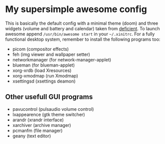# My supersimple awesome config

This is basically the default config with a minimal theme (doom) and three widgets (volume and battery and calendar) taken from [deficient](https://github.com/deficient). To launch awesome append `/usr/bin/awesome start` in your `~/.xinitrc`. For a fully functional desktop system, remember to install the following programs too:

- picom (compositor effects)
- feh (img viewer and wallpaper setter)
- networkmanager (for network-manager-applet)
- blueman (for blueman-applet)
- xorg-xrdb (load Xresources)
- xorg-xmodmap (run Xmodmap)
- xsettingsd (xsettings deamon)


## Other usefull GUI programs

- pavucontrol (pulsaudio volume control)
- lxappearence (gtk theme switcher)
- arandr (xrandr interface)
- xarchiver (archive manager)
- pcmanfm (file manager)
- geany (text editor)
